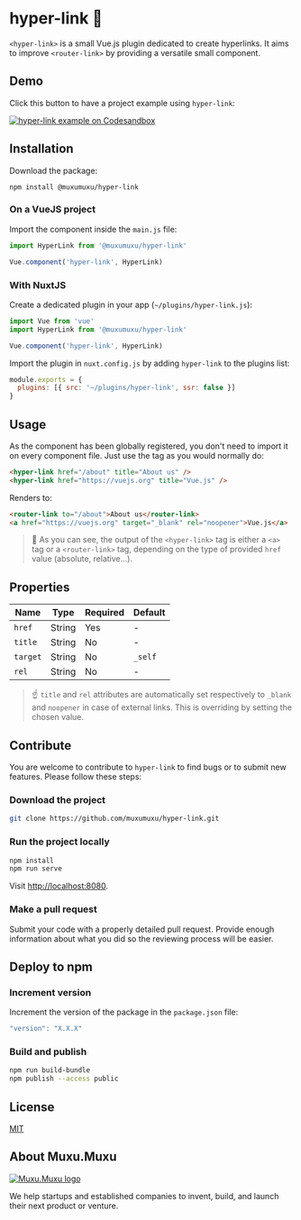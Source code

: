 # hyper-link 🔗

`<hyper-link>` is a small Vue.js plugin dedicated to create hyperlinks. It aims to improve `<router-link>` by providing a versatile small component.

<!-- ## Features

🔎 Detects link type and accordingly replaces `<hyper-link>` with `<router-link>` or `<a>` tag.

🔌 Handles every link type:

- Relative (`/path/to/page`),
- Absolute (`https//example.com`),
- Anchor (`/path#section`),
- JavaScript (`javascript:...`),
- Mailto / Tel (`mailto:email@address.com`, `tel:+00123456789`...).

⚙️ Automatically adds required attributes, depending on link type. -->

## Demo

Click this button to have a project example using `hyper-link`:

[![hyper-link example on Codesandbox](https://codesandbox.io/static/img/play-codesandbox.svg)](https://codesandbox.io/s/8x7yop89w9)

## Installation

Download the package:

```shell
npm install @muxumuxu/hyper-link
```

### On a VueJS project

Import the component inside the `main.js` file:

```js
import HyperLink from '@muxumuxu/hyper-link'

Vue.component('hyper-link', HyperLink)
```

### With NuxtJS

Create a dedicated plugin in your app (`~/plugins/hyper-link.js`):

```js
import Vue from 'vue'
import HyperLink from '@muxumuxu/hyper-link'

Vue.component('hyper-link', HyperLink)
```

Import the plugin in `nuxt.config.js` by adding `hyper-link` to the plugins list:

```js
module.exports = {
  plugins: [{ src: '~/plugins/hyper-link', ssr: false }]
}
```

## Usage

As the component has been globally registered, you don't need to import it on every component file. Just use the tag as you would normally do:

```html
<hyper-link href="/about" title="About us" />
<hyper-link href="https://vuejs.org" title="Vue.js" />
```

Renders to:

```html
<router-link to="/about">About us</router-link>
<a href="https://vuejs.org" target="_blank" rel="noopener">Vue.js</a>
```

> :eyes: As you can see, the output of the `<hyper-link>` tag is either  a `<a>` tag or a `<router-link>` tag, depending on the type of provided `href` value (absolute, relative...).

## Properties

|Name|Type |Required|Default|
|-|-|-|-|
|`href`|String|Yes|-|
|`title`|String|No|-|
|`target`|String|No|`_self`|
|`rel`|String|No|-|

> :point_up: `title` and `rel` attributes are automatically set respectively to `_blank` and `noopener` in case of external links. This is overriding by setting the chosen value.

## Contribute

You are welcome to contribute to `hyper-link` to find bugs or to submit new features. Please follow these steps:

### Download the project

```sh
git clone https://github.com/muxumuxu/hyper-link.git
```

<!-- ### Run the project locally using [Docker](https://docker.com)

```sh
docker-compose run app npm install
docker-compose up
``` -->

### Run the project locally

```sh
npm install
npm run serve
```

Visit [http://localhost:8080](http://localhost:8080).

<!-- ### Run tests

```sh
npm run test
``` -->

### Make a pull request

Submit your code with a properly detailed pull request. Provide enough information about what you did so the reviewing process will be easier.

## Deploy to npm

### Increment version

Increment the version of the package in the `package.json` file:

```js
"version": "X.X.X"
```

### Build and publish

```sh
npm run build-bundle
npm publish --access public
```

## License

[MIT](/license.md)

## About Muxu.Muxu

[![Muxu.Muxu logo](https://i.imgur.com/fuFN8Rp.png)](https://muxumuxu.com)

We help startups and established companies to invent, build, and launch their next product or venture.
